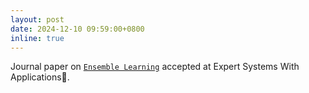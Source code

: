 ```yaml
---
layout: post
date: 2024-12-10 09:59:00+0800
inline: true
---
```


Journal paper on [`Ensemble Learning`](https://pdf.sciencedirectassets.com/271506/1-s2.0-S0957417423X00372/1-s2.0-S0957417423032803/main.pdf?X-Amz-Security-Token=IQoJb3JpZ2luX2VjEKL%2F%2F%2F%2F%2F%2F%2F%2F%2F%2FwEaCXVzLWVhc3QtMSJGMEQCIBVFaIuizipiSjGYzR%2FrM2p%2BoloOWjTbci8FFXXV8bMmAiAuWtxPWoVVqDLnkP3FByaeZIM4uGxUMJGFXMNJE%2BdDtCqzBQhKEAUaDDA1OTAwMzU0Njg2NSIMSLTRrZWAI1pSYR4fKpAFnrxsno2ZB4f%2BFYYQ%2FwY7LqdAM%2BeLosrl9CoBtTPOqNJ4HwOt4RtJXGfCPZeo1l63GKKMG3JRqnvWGrjgrCCXQ0KqVfmdz6hnaaLHdAUVtKgL11cRjOO2EBdKIHoIH7CGPjAtsg93C9E8wCFw0uLYso0%2FeAShWl82vn7zjHg2bb5vlsDiVhfySWg9JHXMZJo4do1So0X9C4Dvj3SY2sYO1Pq8tK5UDoPVGrFNt%2FogaJsYjOT5R2gPR82eMhJzQqy4U55Xjzxqwtm0Sz6nyCT5rX0ZcA4jXdvOjSKNypIi0qhGE2SU8TbKi4lN3lp31lwNUzoFlMrwL%2FjwLgN1PJGJz6uMe4lIosOZ8bum066hjZxJv90pksU1ko0hdxBiTLte297Pmretd12yAiQgbSayqpnC4pcSbxtSxSZPaW5FHWyY0jMDKdC2SdT6nljmO5kYLoDixrrv2gLfNB53Hp9TCYcuc2WDZSwLxN8svWW2fl8eg%2BWLuR7iefjzXPm4XOi%2F7XSZmQOemXu6MXUA0i0Lxu3xM6XYKFQmI7%2BSCjxDiNbnE6LX0WWoaCSi0AAVlpnGB0vtC6cc43bmlDm8nuvQWECMbQ4KkaMBfLa8nrqUp1vtUFTeA5s4LIHhZCOnuaw3q7swQT%2BJLqw42ukZxmcL6AvNpUGvftDguhyLADpXWti1POHvFXR3cMkmN4GPPfJWqwpXUVrneAN2Dl1HyWoa9JxNouHQpJ3FccEW6iOAeHtlQupuIOf3FGKMtnx04LQu6iHIU1OBY4EjmjgHESz5UBxV5oywlu%2F5uhY5uEbL%2FOmUc4q9UgEQ1KTqazKiHMFOCUCJ66YOBKwL1TtvvRLvM%2BdcdTHJtvbgUK7qZNy2qlkw2emFrQY6sgFj2saWqvguQy6Yrupr4OEKSCojB1qLU9pF5C8ieLPjkuKpZ6GWNltbDs7PTjJ3wPh6CSmy%2BJwn5pQlOIjTFJN7%2BWdcqxGOoxfRtCpSjhdn6610lmFt60lZM0IuTUiu6dfJqtrcnVTHkoQDZGkSNWS3yOjMf2g22JZPhKWTj3obbWr5NgCQWxq1%2F66bXrMQ%2BM6Un9%2F0F%2B8iS3O02%2FXhEhS9cAL5koEIlbfsx5zzmx%2FnxG%2B8&X-Amz-Algorithm=AWS4-HMAC-SHA256&X-Amz-Date=20240112T182314Z&X-Amz-SignedHeaders=host&X-Amz-Expires=300&X-Amz-Credential=ASIAQ3PHCVTYZSF3VKNB%2F20240112%2Fus-east-1%2Fs3%2Faws4_request&X-Amz-Signature=b54ca2d6f2704ee689db46d7af442dfe41d6b8ab9abff5eb93bfcd4b2483285a&hash=3b6caacf4bedf6deb9653a02c67d653726160f48e9cb2fae61ead6fa31e16a89&host=68042c943591013ac2b2430a89b270f6af2c76d8dfd086a07176afe7c76c2c61&pii=S0957417423032803&tid=spdf-cd172163-6dc9-4afa-a198-18fe9ea694bb&sid=699194796198524d7b685364471fec32a48bgxrqb&type=client&tsoh=d3d3LnNjaWVuY2VkaXJlY3QuY29t&ua=0b0d5d555256500a06&rr=84476def2c29935f&cc=in) accepted at Expert Systems With Applications🥳.